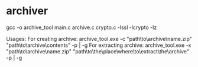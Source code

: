 # archiver

gcc -o archive_tool main.c archive.c crypto.c -lssl -lcrypto -lz

Usages:
For creating archive:
  archive_tool.exe -c "path\to\archive\name.zip" "path\to\archive\contents" -p <password> | -g <key>
For extracting archive:
  archive_tool.exe -x "path\to\archive\name.zip" "path\to\the\place\where\to\extract\the\archive" -p <password> | -g <key>

